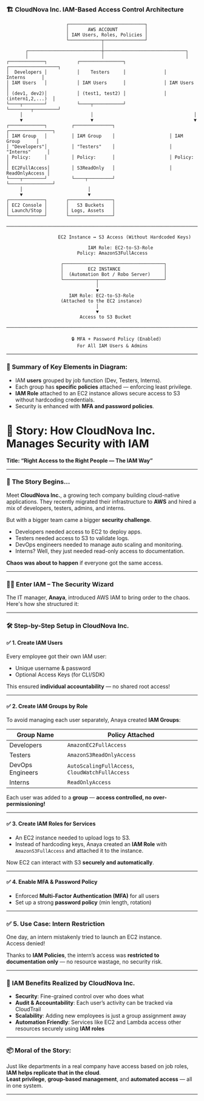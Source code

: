 

### 🏗️ **CloudNova Inc. IAM-Based Access Control Architecture**

```plaintext
                      ┌────────────────────────────┐
                      │       AWS ACCOUNT          │
                      │ IAM Users, Roles, Policies │
                      └────────────┬───────────────┘
                                   │
       ┌───────────────────────────┼──────────────────────────────┐
       │                           │                              │
┌─────────────┐           ┌────────────────┐              ┌──────────────────┐
│  Developers │           │    Testers     │              │     Interns      │
│ IAM Users   │           │ IAM Users      │              │ IAM Users        │
│ (dev1, dev2)│           │ (test1, test2) │              │ (intern1,2,...)  │
└────┬────────┘           └────┬───────────┘              └────────┬─────────┘
     │                         │                                     │
     ▼                         ▼                                     ▼
┌─────────────┐         ┌──────────────┐                    ┌────────────────┐
│ IAM Group   │         │ IAM Group    │                    │ IAM Group      │
│ "Developers"│         │ "Testers"    │                    │ "Interns"      │
│ Policy:     │         │ Policy:      │                    │ Policy:        │
│ EC2FullAccess│        │ S3ReadOnly   │                    │ ReadOnlyAccess │
└────┬────────┘         └────┬─────────┘                    └────────────────┘
     │                        │
     ▼                        ▼
┌─────────────┐       ┌────────────────┐
│ EC2 Console │       │   S3 Buckets   │
│ Launch/Stop │       │ Logs, Assets   │
└─────────────┘       └────────────────┘

─────────────────────────────────────────────────────────────────────────────

                   EC2 Instance ↔ S3 Access (Without Hardcoded Keys)

                              IAM Role: EC2-to-S3-Role
                          Policy: AmazonS3FullAccess

                    ┌─────────────────────────────────────┐
                    │         EC2 INSTANCE                │
                    │  (Automation Bot / Robo Server)     │
                    └────────────┬────────────────────────┘
                                 │
                                 ▼
                       IAM Role: EC2-to-S3-Role
                    (Attached to the EC2 instance)
                                 │
                                 ▼
                           Access to S3 Bucket

─────────────────────────────────────────────────────────────────────────────

                        🔒 MFA + Password Policy (Enabled)
                          For All IAM Users & Admins
```

---

### 📝 Summary of Key Elements in Diagram:
- IAM **users** grouped by job function (Dev, Testers, Interns).
- Each group has **specific policies** attached — enforcing least privilege.
- **IAM Role** attached to an EC2 instance allows secure access to S3 without hardcoding credentials.
- Security is enhanced with **MFA and password policies**.






# 🏢 **Story: How CloudNova Inc. Manages Security with IAM**  
**Title: “Right Access to the Right People — The IAM Way”**

---

### 📖 **The Story Begins...**

Meet **CloudNova Inc.**, a growing tech company building cloud-native applications. They recently migrated their infrastructure to **AWS** and hired a mix of developers, testers, admins, and interns.

But with a bigger team came a bigger **security challenge**.  
- Developers needed access to EC2 to deploy apps.  
- Testers needed access to S3 to validate logs.  
- DevOps engineers needed to manage auto scaling and monitoring.  
- Interns? Well, they just needed read-only access to documentation.  

**Chaos was about to happen** if everyone got the same access.

---

### 🧙‍♂️ **Enter IAM – The Security Wizard**

The IT manager, **Anaya**, introduced AWS IAM to bring order to the chaos. Here's how she structured it:

---

### 🛠️ **Step-by-Step Setup in CloudNova Inc.**

#### ✅ 1. **Create IAM Users**
Every employee got their own IAM user:
- Unique username & password  
- Optional Access Keys (for CLI/SDK)

This ensured **individual accountability** — no shared root access!

---

#### ✅ 2. **Create IAM Groups by Role**
To avoid managing each user separately, Anaya created **IAM Groups**:

| Group Name         | Policy Attached                      |
|--------------------|--------------------------------------|
| Developers         | `AmazonEC2FullAccess`                |
| Testers            | `AmazonS3ReadOnlyAccess`             |
| DevOps Engineers   | `AutoScalingFullAccess`, `CloudWatchFullAccess` |
| Interns            | `ReadOnlyAccess`                    |

Each user was added to a **group** — **access controlled, no over-permissioning!**

---

#### ✅ 3. **Create IAM Roles for Services**
- An EC2 instance needed to upload logs to S3.
- Instead of hardcoding keys, Anaya created an **IAM Role** with `AmazonS3FullAccess` and attached it to the instance.

Now EC2 can interact with S3 **securely and automatically**.

---

#### ✅ 4. **Enable MFA & Password Policy**
- Enforced **Multi-Factor Authentication (MFA)** for all users
- Set up a strong **password policy** (min length, rotation)

---

### ✅ 5. **Use Case: Intern Restriction**
One day, an intern mistakenly tried to launch an EC2 instance.  
Access denied!

Thanks to **IAM Policies**, the intern’s access was **restricted to documentation only** — no resource wastage, no security risk.

---

### 🧠 **IAM Benefits Realized by CloudNova Inc.**
- **Security**: Fine-grained control over who does what
- **Audit & Accountability**: Each user’s activity can be tracked via CloudTrail
- **Scalability**: Adding new employees is just a group assignment away
- **Automation Friendly**: Services like EC2 and Lambda access other resources securely using **IAM roles**

---

### 📦 **Moral of the Story:**
Just like departments in a real company have access based on job roles, **IAM helps replicate that in the cloud**.  
**Least privilege**, **group-based management**, and **automated access** — all in one system.

---

